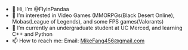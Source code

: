 - 👋 Hi, I’m @FlyinPandaa
- 👀 I’m interested in Video Games (MMORPGs(Black Desert Online), Mobas(League of Legends), and some FPS games(Valorants)
- 🌱 I’m currently an undergraduate student at UC Merced, and learning C++ and Python
- 📫 How to reach me: 
Email: MikeFang456@gmail.com

<!---
FlyinPandaa/FlyinPandaa is a ✨ special ✨ repository because its `README.md` (this file) appears on your GitHub profile.
You can click the Preview link to take a look at your changes.
--->
